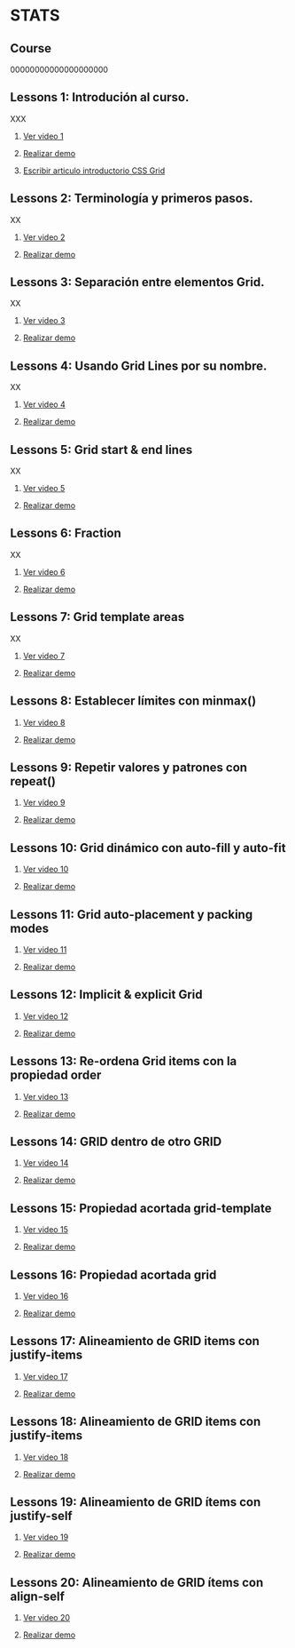 # STATS

## Course

00000000000000000000

## Lessons 1: Introdución al curso.

  XXX

  1. [Ver video 1](https://www.youtube.com/watch?v=kqB7XD0d0gA&list=PLM-Y_YQmMEqBxmylkI5WJn9ouUxWlJNOW)

  2. [Realizar demo](./Lessons/Lesson_1/exercises)

  3. [Escribir articulo introductorio CSS Grid](https://medium.com/@trigoporres/qu%C3%A9-es-css-grid-22a82a71d68a)

## Lessons 2: Terminología y primeros pasos.

  XX

  1. [Ver video 2](https://www.youtube.com/watch?v=b8YMo811L10&list=PLM-Y_YQmMEqBxmylkI5WJn9ouUxWlJNOW&index=2)

  2. [Realizar demo](./Lessons/Lesson_2/exercises)


## Lessons 3: Separación entre elementos Grid.

  XX

  1. [Ver video 3](https://www.youtube.com/watch?v=Gw92JWnSCek&index=3&list=PLM-Y_YQmMEqBxmylkI5WJn9ouUxWlJNOW)

  2. [Realizar demo](./Lessons/Lesson_3/exercises)

  

## Lessons 4: Usando Grid Lines por su nombre.

  XX

  1. [Ver video 4](https://www.youtube.com/watch?v=r9lTeziVdWY&index=4&list=PLM-Y_YQmMEqBxmylkI5WJn9ouUxWlJNOW)

  2. [Realizar demo](./Lessons/Lesson_4/exercises)
  
## Lessons 5: Grid start & end lines

  XX

  1. [Ver video 5](https://www.youtube.com/watch?v=XtwSBPT139c&index=5&list=PLM-Y_YQmMEqBxmylkI5WJn9ouUxWlJNOW)

  2. [Realizar demo](./Lessons/Lesson_5/exercises)

## Lessons 6: Fraction 

  XX

  1. [Ver video 6](https://www.youtube.com/watch?v=xpPWhQ3JcPg&index=6&list=PLM-Y_YQmMEqBxmylkI5WJn9ouUxWlJNOW)

  2. [Realizar demo](./Lessons/Lesson_6/exercises)

## Lessons 7: Grid template areas

  XX

  1. [Ver video 7](https://www.youtube.com/watch?v=KByjJafoTEw&list=PLM-Y_YQmMEqBxmylkI5WJn9ouUxWlJNOW&index=7)

  2. [Realizar demo](./Lessons/Lesson_7/exercises)

## Lessons 8: Establecer límites con minmax()

  1. [Ver video 8](https://www.youtube.com/watch?v=zCo0PDAVrTk&list=PLM-Y_YQmMEqBxmylkI5WJn9ouUxWlJNOW&index=8)

  2. [Realizar demo](./Lessons/Lesson_8/exercises)

## Lessons 9: Repetir valores y patrones con repeat()

  1. [Ver video 9](https://www.youtube.com/watch?v=x6NM9iXTPYk&index=9&list=PLM-Y_YQmMEqBxmylkI5WJn9ouUxWlJNOW)

  2. [Realizar demo](./Lessons/Lesson_9/exercises)

## Lessons 10: Grid dinámico con auto-fill y auto-fit

  1. [Ver video 10](https://www.youtube.com/watch?v=2z7J1fvelm4&list=PLM-Y_YQmMEqBxmylkI5WJn9ouUxWlJNOW&index=10)

  2. [Realizar demo](./Lessons/Lesson_10/exercises)

## Lessons 11: Grid auto-placement y packing modes

  1. [Ver video 11](https://www.youtube.com/watch?v=jZQy3ACrVms&index=11&list=PLM-Y_YQmMEqBxmylkI5WJn9ouUxWlJNOW)

  2. [Realizar demo](./Lessons/Lesson_11/exercises)

## Lessons 12: Implicit & explicit Grid

  1. [Ver video 12](https://www.youtube.com/watch?v=wVK3jZSTgIU&index=12&list=PLM-Y_YQmMEqBxmylkI5WJn9ouUxWlJNOW)

  2. [Realizar demo](./Lessons/Lesson_12/exercises)

## Lessons 13: Re-ordena Grid items con la propiedad order

  1. [Ver video 13](https://www.youtube.com/watch?v=_z2q7rJaiJQ&index=13&list=PLM-Y_YQmMEqBxmylkI5WJn9ouUxWlJNOW)

  2. [Realizar demo](./Lessons/Lesson_13/exercises)

## Lessons 14: GRID dentro de otro GRID

  1. [Ver video 14](https://www.youtube.com/watch?v=WulwY9v5Aw0&index=14&list=PLM-Y_YQmMEqBxmylkI5WJn9ouUxWlJNOW)

  2. [Realizar demo](./Lessons/Lesson_14/exercises)

## Lessons 15: Propiedad acortada grid-template

  1. [Ver video 15](https://www.youtube.com/watch?v=vPXTQ2Vjs9Y&index=15&list=PLM-Y_YQmMEqBxmylkI5WJn9ouUxWlJNOW)

  2. [Realizar demo](./Lessons/Lesson_15/exercises)

## Lessons 16: Propiedad acortada grid

  1. [Ver video 16](https://www.youtube.com/watch?v=v2exSEqlZCE&index=16&list=PLM-Y_YQmMEqBxmylkI5WJn9ouUxWlJNOW)

  2. [Realizar demo](./Lessons/Lesson_16/exercises)

## Lessons 17: Alineamiento de GRID items con justify-items

  1. [Ver video 17](https://www.youtube.com/watch?v=ns47Bdif3Lo&index=17&list=PLM-Y_YQmMEqBxmylkI5WJn9ouUxWlJNOW)

  2. [Realizar demo](./Lessons/Lesson_17/exercises)

## Lessons 18: Alineamiento de GRID items con justify-items

  1. [Ver video 18](https://www.youtube.com/watch?v=v-C7Di4boF4&index=18&list=PLM-Y_YQmMEqBxmylkI5WJn9ouUxWlJNOW)

  2. [Realizar demo](./Lessons/Lesson_18/exercises)

## Lessons 19: Alineamiento de GRID ítems con justify-self

  1. [Ver video 19](https://www.youtube.com/watch?v=2hFJf-ANZM0&list=PLM-Y_YQmMEqBxmylkI5WJn9ouUxWlJNOW&index=19)

  2. [Realizar demo](./Lessons/Lesson_19/exercises)

## Lessons 20: Alineamiento de GRID ítems con align-self

  1. [Ver video 20](https://www.youtube.com/watch?v=VIClnukitVQ&index=20&list=PLM-Y_YQmMEqBxmylkI5WJn9ouUxWlJNOW)

  2. [Realizar demo](./Lessons/Lesson_20/exercises)

